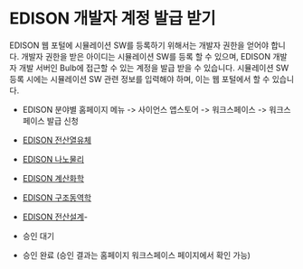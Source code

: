 # EDISON 개발자 계정 발급 받기


 EDISON 웹 포털에 시뮬레이션 SW를 등록하기 위해서는 개발자 권한을 얻어야 합니다. 개발자 권한을 받은 아이디는 시뮬레이션 SW를 등록 할 수 있으며, EDISON 개발자 개발 서버인 Bulb에 접근할 수 있는 계정을 발급 받을 수 있습니다. 시뮬레이션 SW 등록 시에는 시뮬레이션 SW 관련 정보를 입력해야 하며, 이는 웹 포털에서 할 수 있습니다.

- EDISON 분야별 홈페이지 메뉴 -> 사이언스 앱스토어 -> 워크스페이스  -> 워크스페이스 발급 신청
 - [EDISON 전산열유체](https://www.edison.re.kr/web/cfd)
 - [EDISON 나노물리](https://www.edison.re.kr/web/nano)
 - [EDISON 계산화학](https://www.edison.re.kr/web/chem)
 - [EDISON 구조동역학](https://www.edison.re.kr/web/csd)
 - [EDISON 전산설계](https://www.edison.re.kr/web/design)- 

- 승인 대기 
- 승인 완료 (승인 결과는 홈페이지  워크스페이스 페이지에서 확인 가능)



  

